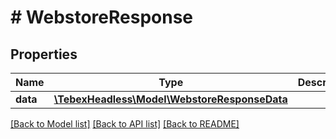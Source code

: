 # # WebstoreResponse

## Properties

Name | Type | Description | Notes
------------ | ------------- | ------------- | -------------
**data** | [**\TebexHeadless\Model\WebstoreResponseData**](WebstoreResponseData.md) |  | [optional]

[[Back to Model list]](../../README.md#models) [[Back to API list]](../../README.md#endpoints) [[Back to README]](../../README.md)
